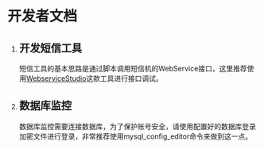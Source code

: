 # 开发者文档
1. ## 开发短信工具
   短信工具的基本思路是通过脚本调用短信机的WebService接口，这里推荐使用[WebserviceStudio](https://pan.baidu.com/s/1ge9bjsn)这款工具进行接口调试。
1. ## 数据库监控
   数据库监控需要连接数据库，为了保护账号安全，请使用配置好的数据库登录加密文件进行登录，非常推荐使用mysql_config_editor命令来做到这一点。
